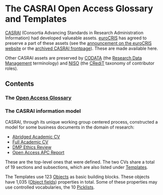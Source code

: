 # The CASRAI Open Access Glossary and Templates

[CASRAI](https://en.wikipedia.org/wiki/Consortia_Advancing_Standards_in_Research_Administration_Information)
(Consortia Advancing Standards in Research Administration Information) had developed valueable assets.
[euroCRIS](https://eurocris.org) has agreed to preserve a part of these assets (see the [announcement on the euroCRIS website](https://eurocris.org/news/casrai-domain-handover) or the [archived CASRAI frontpage](https://web.archive.org/web/20220624175507/https://casrai.org/)).
These are made available here.

Other CASRAI assets are preserved by [CODATA](https://codata.org/) (the [Research Data Management](https://codata.org/initiatives/data-science-and-stewardship/rdm-terminology-wg/) terminology) and [NISO](http://niso.org/) (the [CRediT](http://credit.niso.org/) taxonomy of contributor roles).

## Contents

### The [Open Access Glossary](./Open%20access%20glossary/Glossary.md)

### The CASRAI information model

CASRAI, through its unique working group centered process, constructed a model for some business documents in the domain of research:
* [Abridged Academic CV](./Templates/CV%20-%20Abridged%20Academic.md)
* [Full Academic CV](./Templates/CV%20-%20Full%20Academic.md)
* [DMP Ethics Review](./Templates/DMP%20Ethics%20Review.md)
* [Open Access APC Report](./Templates/Open%20Access%20APC%20Report.md)

These are the top-level ones that were defined.
The two CVs share a total of 19 sections and subsections, which are also listed under [Templates](./Templates/).

The Templates use 123 [Objects](./Objects/) as basic building blocks.
These objects have 1,035 ([Object fields](./Object-Fields)) properties in total.
Some of these properties may use controlled vocabularies, the 10 [Picklists](./Picklists/).
